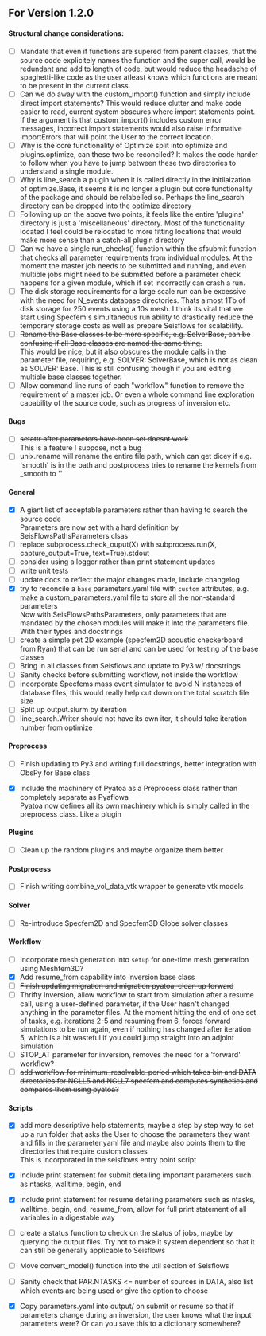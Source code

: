 ## For Version 1.2.0

#### Structural change considerations:
- [ ] Mandate that even if functions are supered from parent classes, that the source code explicitely names the function and the super call, would be redundant and add to length of code, but would reduce the headache of spaghetti-like code as the user atleast knows which functions are meant to be present in the current class.
- [ ] Can we do away with the custom_import() function and simply include direct import statements? This would reduce clutter and make code easier to read, current system obscures where import statements point. If the argument is that custom_import() includes custom error messages, incorrect import statements would also raise informative ImportErrors that will point the User to the correct location. 
- [ ] Why is the core functionality of Optimize split into optimize and plugins.optimize, can these two be reconciled? It makes the code harder to follow when you have to jump between these two directories to understand a single module.  
- [ ] Why is line_search a plugin when it is called directly in the initilaization of optimize.Base, it seems it is no longer a plugin but core functionality of the package and should be relabelled so. Perhaps the line_search directory can be dropped into the optimize directory  
- [ ] Following up on the above two points, it feels like the entire 'plugins' directory is just a 'miscellaneous' directory. Most of the functionality located I feel could be relocated to more fitting locations that would make more sense than a catch-all plugin directory  
- [ ] Can we have a single run_checks() function within the sfsubmit function that checks all parameter requirements from individual modules. At the moment the master job needs to be submitted and running, and even multiple jobs might need to be submitted before a parameter check happens for a given module, which if set incorrectly can crash a run. 
- [ ] The disk storage requirements for a large scale run can be excessive with the need for N_events database directories. Thats almost 1Tb of disk storage for 250 events using a 10s mesh. I think its vital that we start using Specfem's simultaneous run ability to drastically reduce the temporary storage costs as well as prepare Seisflows for scalability.
- [ ] ~~Rename the Base classes to be more specific, e.g. SolverBase, can be confusing if all Base classes are named the same thing.~~  
This would be nice, but it also obscures the module calls in the parameter file, requiring, e.g. SOLVER: SolverBase, which is not as clean as SOLVER: Base. This is still confusing though if you are editing multiple base classes together. 
- [ ] Allow command line runs of each "workflow" function to remove the requirement of a master job. Or even a whole command line exploration capability of the source code, such as progress of inversion etc. 

#### Bugs
- [ ] ~~setattr after parameters have been set doesnt work~~  
This is a feature I suppose, not a bug
- [ ] unix.rename will rename the entire file path, which can get dicey if e.g. 'smooth' is in the path and postprocess tries to rename the kernels from _smooth to ''

#### General
- [X] A giant list of acceptable parameters rather than having to search the source code  
Parameters are now set with a hard definition by SeisFlowsPathsParameters clsas
- [ ] replace subprocess.check_ouput(X) with subprocess.run(X, capture_output=True, text=True).stdout
- [ ] consider using a logger rather than print statement updates
- [ ] write unit tests
- [ ] update docs to reflect the major changes made, include changelog
- [X] try to reconcile a `base` parameters.yaml file with `custom` attributes, e.g. make a custom_parameters.yaml file to store all the non-standard parameters  
Now with SeisFlowsPathsParameters, only parameters that are mandated by the chosen modules will make it into the parameters file. With their types and docstrings  
- [ ] create a simple pet 2D example (specfem2D acoustic checkerboard from Ryan)
      that can be run serial and can be used for testing of the base classes
- [ ] Bring in all classes from Seisflows and update to Py3 w/ docstrings
- [ ] Sanity checks before submitting workflow, not inside the workflow
- [ ] incorporate Specfems mass event simulator to avoid N instances of database files, this would really help cut down on the total scratch file size
- [ ] Split up output.slurm by iteration
- [ ] line_search.Writer should not have its own iter, it should take iteration number from optimize

#### Preprocess
- [ ] Finish updating to Py3 and writing full docstrings, better integration with ObsPy for Base class
- [X] Include the machinery of Pyatoa as a Preprocess class rather than completely separate as Pyaflowa  
Pyatoa now defines all its own machinery which is simply called in the preprocess class. Like a plugin


#### Plugins
- [ ] Clean up the random plugins and maybe organize them better

#### Postprocess
- [ ] Finish writing combine_vol_data_vtk wrapper to generate vtk models

#### Solver
- [ ] Re-introduce Specfem2D and Specfem3D Globe solver classes

#### Workflow
- [ ] Incorporate mesh generation into `setup` for one-time mesh generation using Meshfem3D?
- [X] Add resume_from capability into Inversion base class
- [ ] ~~Finish updating migration and migration pyatoa, clean up forward~~
- [ ] Thrifty Inversion, allow workflow to start from simulation after a resume call, using a user-defined parameter,
      if the User hasn't changed anything in the parameter files. At the moment hitting the end of one set of tasks, 
      e.g. iterations 2-5 and resuming from 6, forces forward simulations to be run again, even if nothing has changed
      after iteration 5, which is a bit wasteful if you could jump straight into an adjoint simulation
- [ ] STOP_AT parameter for inversion, removes the need for a 'forward' workflow?
- [ ] ~~add workflow for minimum_resolvable_period which takes bin and DATA directories for NGLL5 and NGLL7 specfem and computes synthetics and compares them using pyatoa?~~

#### Scripts
- [X] add more descriptive help statements, maybe a step by step way to set up a
      run folder that asks the User to choose the parameters they want and fills
      in the parameter.yaml file and maybe also points them to the directories
      that require custom classes  
This is incorporated in the seisflows entry point script
- [x] include print statement for submit detailing important parameters such
      as ntasks, walltime, begin, end
- [X] include print statement for resume detailing parameters such as ntasks,
      walltime, begin, end, resume_from, allow for full print statement of all variables in a digestable way
- [ ] create a status function to check on the status of jobs, maybe by 
      querying the output files. Try not to make it system dependent so that it
      can still be generally applicable to Seisflows
- [ ] Move convert_model() function into the util section of Seisflows
- [ ] Sanity check that PAR.NTASKS <= number of sources in DATA, also list which events are being used or give the option to choose
- [X] Copy parameters.yaml into output/ on submit or resume so that if parameters change during an inversion, the user knows what the
      input parameters were? Or can you save this to a dictionary somewhere?

